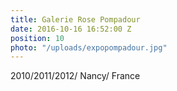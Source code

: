 ```yaml
---
title: Galerie Rose Pompadour
date: 2016-10-16 16:52:00 Z
position: 10
photo: "/uploads/expopompadour.jpg"
---
```


2010/2011/2012/ Nancy/ France